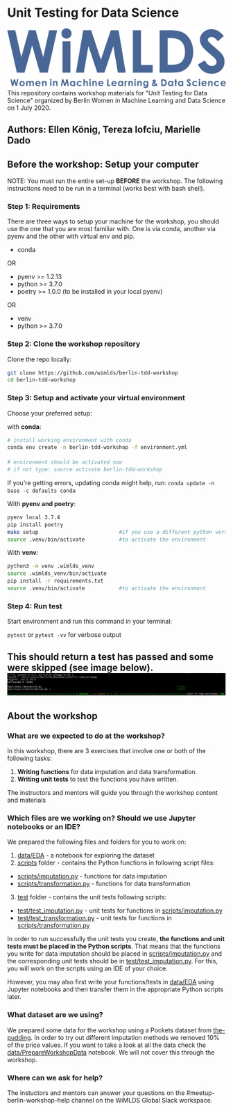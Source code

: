 # Unit Testing for Data Science

![WiMLDS Logo](images/wimlds_logo.png)
This repository contains workshop materials for "Unit Testing for Data Science" organized by Berlin Women in Machine Learning and Data Science on 1 July 2020.

Authors: Ellen König, Tereza Iofciu, Marielle Dado
---

## Before the workshop: Setup your computer

NOTE: You must run the entire set-up **BEFORE** the workshop. The following instructions need to be run in a terminal (works best with bash shell).

### Step 1: Requirements

There are three ways to setup your machine for the workshop, you should use the one that you are most familiar with. One is via conda, another via pyenv and the other with virtual env and pip.

- conda

OR

- pyenv >= 1.2.13
- python >= 3.7.0
- poetry >= 1.0.0 (to be installed in your local pyenv)

OR

- venv
- python >= 3.7.0


### Step 2: Clone the workshop repository

Clone the repo locally:

```bash script
git clone https://github.com/wimlds/berlin-tdd-workshop
cd berlin-tdd-workshop
```

### Step 3: Setup and activate your virtual environment

Choose your preferred setup:

with **conda**:

```bash script
# install working environment with conda
conda env create -n berlin-tdd-workshop -f environment.yml

# environment should be activated now
# if not type: source activate berlin-tdd-workshop
```

If you're getting errors, updating conda might help, run: `conda update -n base -c defaults conda`

With **pyenv and poetry**:

```bash script
pyenv local 3.7.4
pip install poetry
make setup                          #if you use a different python version update that in pyproject.toml
source .venv/bin/activate           #to activate the environment
```

With **venv**:

```bash script
python3 -m venv .wimlds_venv
source .wimlds_venv/bin/activate
pip install -r requirements.txt
source .venv/bin/activate           #to activate the environment
```


### Step 4: Run test

Start environment and run this command in your terminal:

`pytest` or `pytest -vv` for verbose output

This should return a test has passed and some were skipped (see image below).
![pytest result](images/pytest.png)
---
## About the workshop

### What are we expected to do at the workshop?

In this workshop, there are 3 exercises that involve one or both of the following tasks:
1. **Writing functions** for data imputation and data transformation.
2. **Writing unit tests** to test the functions you have written.

The instructors and mentors will guide you through the workshop content and materials

### Which files are we working on? Should we use Jupyter notebooks or an IDE?

We prepared the following files and folders for you to work on:
1. [data/EDA](data/EDA.ipynb) - a notebook for exploring the dataset
2. [scripts](scripts) folder - contains the Python functions in following script files:
- [scripts/imputation.py](scripts/imputation.py) - functions for data imputation
- [scripts/transformation.py](scripts/transformation.py) - functions for data transformation
3. [test](test) folder - contains the unit tests following scripts:
- [test/test_imputation.py](test/test_imputation.py) - unit tests for functions in [scripts/imputation.py](scripts/imputation.py)
- [test/test_transformation.py](test/test_transformation.py) - unit tests for functions in [scripts/transformation.py](scripts/transformation.py)

In order to run successfully the unit tests you create, **the functions and unit tests must be placed in the Python scripts**. That means that the functions you write for data imputation should be placed in [scripts/imputation.py](scripts/imputation.py) and the corresponding unit tests should be in [test/test_imputation.py](test/test_imputation.py). For this, you will work on the scripts using an IDE of your choice.

However, you may also first write your functions/tests in [data/EDA](data/EDA.ipynb) using Jupyter notebooks and then transfer them in the appropriate Python scripts later.

### What dataset are we using?

We prepared some data for the workshop using a Pockets dataset from [the-pudding](https://github.com/the-pudding/). In order to try out different imputation methods we removed 10% of the price values. If you want to take a look at all the data check the [data/PrepareWorkshopData](data/PrepareWorkshopData.ipynb) notebook. We will not cover this through the workshop.

### Where can we ask for help?

The instuctors and mentors can answer your questions on the #meetup-berlin-workshop-help channel on the WiMLDS Global Slack workspace.